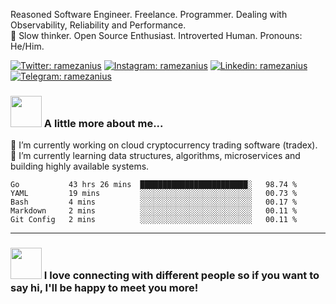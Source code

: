 <!--[![1500x500](https://repository-images.githubusercontent.com/277600566/a0e18700-cdb9-11ea-95dd-ac317c072820 "Mars sunset")](https://github.com/kakkoyun)-->

Reasoned Software Engineer. Freelance. Programmer. Dealing with Observability, Reliability and Performance.<br>
🤔 Slow thinker. Open Source Enthusiast. Introverted Human. Pronouns: He/Him.

[![Twitter: ramezanius](https://img.shields.io/badge/-Twitter-1DA1F2?style=flat&logo=Twitter&logoColor=white&link=https://www.twitter.com/ramezanius/)](https://twitter.com/ramezanius)
[![Instagram: ramezanius](https://img.shields.io/badge/-Instagram-E1306C?style=flat&logo=Instagram&logoColor=white&link=https://www.instagram.com/ramezanius/)](https://www.instagram.com/ramezanius/)
[![Linkedin: ramezanius](https://img.shields.io/badge/-Linkedin-2867B2?style=flat&logo=Linkedin&logoColor=white&link=https://www.linkedin.com/in/ramezanius/)](https://www.linkedin.com/in/ramezanius/)
[![Telegram: ramezanius](https://img.shields.io/badge/-Telegram-2CA5E0?style=flat&logo=Telegram&logoColor=white&link=https://www.telegram.me/ramezanius/)](https://www.telegram.me/ramezanius/)

### <img src="https://media.giphy.com/media/VgCDAzcKvsR6OM0uWg/giphy.gif" width="50"> A little more about me...  
🔭 I’m currently working on cloud cryptocurrency trading software (tradex).
🌱 I’m currently learning data structures, algorithms, microservices and building highly available systems.

<!--START_SECTION:waka-->
```text
Go           43 hrs 26 mins  ████████████████████████░   98.74 % 
YAML         19 mins         ░░░░░░░░░░░░░░░░░░░░░░░░░   00.73 % 
Bash         4 mins          ░░░░░░░░░░░░░░░░░░░░░░░░░   00.17 % 
Markdown     2 mins          ░░░░░░░░░░░░░░░░░░░░░░░░░   00.11 % 
Git Config   2 mins          ░░░░░░░░░░░░░░░░░░░░░░░░░   00.11 %
```
<!--END_SECTION:waka-->

---

### <img src="https://media.giphy.com/media/RIws88ljs2BTgWquur/giphy.gif" width="50"> I love connecting with different people</b> so if you want to say <b>hi, I'll be happy to meet you more!
